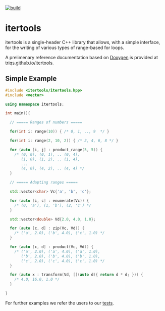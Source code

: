 [![build](https://github.com/TRIQS/itertools/workflows/build/badge.svg?branch=unstable)](https://github.com/TRIQS/itertools/actions?query=workflow%3Abuild)

# itertools

itertools is a single-header C++ library that allows, with a simple interface, for the writing of 
various types of range-based for loops.

A prelimenary reference documentation based on [Doxygen](https://www.doxygen.nl) is provided at [triqs.github.io/itertools](https://triqs.github.io/itertools/latest/).

## Simple Example

```c++
#include <itertools/itertools.hpp>
#include <vector>

using namespace itertools;

int main(){

  // ===== Ranges of numbers =====

  for(int i: range(10)) { /* 0, 1, .., 9  */ }

  for(int i: range(2, 10, 2)) { /* 2, 4, 6, 8 */ }

  for (auto [i, j] : product_range(5, 5)) {
    /* (0, 0), (0, 1), .. (0, 4),
       (1, 0), (1, 2), .. (1, 4),
       ...
       (4, 0), (4, 2), .. (4, 4) */
  }

  // ===== Adapting ranges =====

  std::vector<char> Vc{'a', 'b', 'c'};

  for (auto [i, c] : enumerate(Vc)) {
    /* (0, 'a'), (1, 'b'), (2, 'c') */
  }

  std::vector<double> Vd{2.0, 4.0, 1.0};

  for (auto [c, d] : zip(Vc, Vd)) {
    /* ('a', 2.0), ('b', 4.0), ('c', 1.0) */
  }

  for (auto [c, d] : product(Vc, Vd)) {
    /* ('a', 2.0), ('a', 4.0), ('a', 1.0),
       ('b', 2.0), ('b', 4.0), ('b', 1.0),
       ('c', 2.0), ('c', 4.0), ('c', 1.0) */
  }

  for (auto x : transform(Vd, [](auto d){ return d * d; })) {
    /* 4.0, 16.0, 1.0 */
  }

}
```

For further examples we refer the users to our [tests](https://github.com/TRIQS/itertools/tree/unstable/test/c++).
